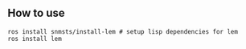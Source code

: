 ## How to use

```
ros install snmsts/install-lem # setup lisp dependencies for lem
ros install lem
```
